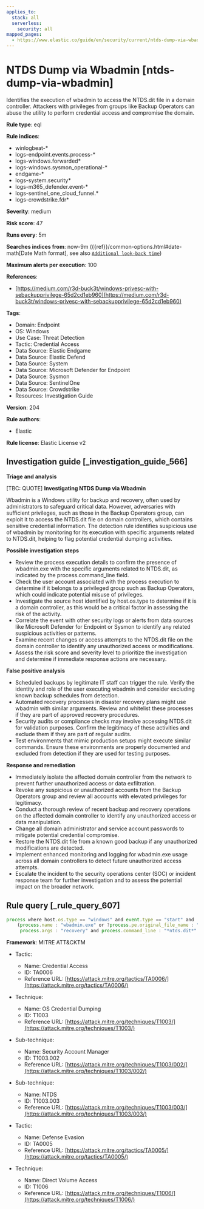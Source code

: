 ```yaml
---
applies_to:
  stack: all
  serverless:
    security: all
mapped_pages:
  - https://www.elastic.co/guide/en/security/current/ntds-dump-via-wbadmin.html
---
```


# NTDS Dump via Wbadmin [ntds-dump-via-wbadmin]

Identifies the execution of wbadmin to access the NTDS.dit file in a domain controller. Attackers with privileges from groups like Backup Operators can abuse the utility to perform credential access and compromise the domain.

**Rule type**: eql

**Rule indices**:

* winlogbeat-*
* logs-endpoint.events.process-*
* logs-windows.forwarded*
* logs-windows.sysmon_operational-*
* endgame-*
* logs-system.security*
* logs-m365_defender.event-*
* logs-sentinel_one_cloud_funnel.*
* logs-crowdstrike.fdr*

**Severity**: medium

**Risk score**: 47

**Runs every**: 5m

**Searches indices from**: now-9m ({{ref}}/common-options.html#date-math[Date Math format], see also [`Additional look-back time`](docs-content://solutions/security/detect-and-alert/create-detection-rule.md#rule-schedule))

**Maximum alerts per execution**: 100

**References**:

* [https://medium.com/r3d-buck3t/windows-privesc-with-sebackupprivilege-65d2cd1eb960](https://medium.com/r3d-buck3t/windows-privesc-with-sebackupprivilege-65d2cd1eb960)

**Tags**:

* Domain: Endpoint
* OS: Windows
* Use Case: Threat Detection
* Tactic: Credential Access
* Data Source: Elastic Endgame
* Data Source: Elastic Defend
* Data Source: System
* Data Source: Microsoft Defender for Endpoint
* Data Source: Sysmon
* Data Source: SentinelOne
* Data Source: Crowdstrike
* Resources: Investigation Guide

**Version**: 204

**Rule authors**:

* Elastic

**Rule license**: Elastic License v2

## Investigation guide [_investigation_guide_566]

**Triage and analysis**

[TBC: QUOTE]
**Investigating NTDS Dump via Wbadmin**

Wbadmin is a Windows utility for backup and recovery, often used by administrators to safeguard critical data. However, adversaries with sufficient privileges, such as those in the Backup Operators group, can exploit it to access the NTDS.dit file on domain controllers, which contains sensitive credential information. The detection rule identifies suspicious use of wbadmin by monitoring for its execution with specific arguments related to NTDS.dit, helping to flag potential credential dumping activities.

**Possible investigation steps**

* Review the process execution details to confirm the presence of wbadmin.exe with the specific arguments related to NTDS.dit, as indicated by the process.command_line field.
* Check the user account associated with the process execution to determine if it belongs to a privileged group such as Backup Operators, which could indicate potential misuse of privileges.
* Investigate the source host identified by host.os.type to determine if it is a domain controller, as this would be a critical factor in assessing the risk of the activity.
* Correlate the event with other security logs or alerts from data sources like Microsoft Defender for Endpoint or Sysmon to identify any related suspicious activities or patterns.
* Examine recent changes or access attempts to the NTDS.dit file on the domain controller to identify any unauthorized access or modifications.
* Assess the risk score and severity level to prioritize the investigation and determine if immediate response actions are necessary.

**False positive analysis**

* Scheduled backups by legitimate IT staff can trigger the rule. Verify the identity and role of the user executing wbadmin and consider excluding known backup schedules from detection.
* Automated recovery processes in disaster recovery plans might use wbadmin with similar arguments. Review and whitelist these processes if they are part of approved recovery procedures.
* Security audits or compliance checks may involve accessing NTDS.dit for validation purposes. Confirm the legitimacy of these activities and exclude them if they are part of regular audits.
* Test environments that mimic production setups might execute similar commands. Ensure these environments are properly documented and excluded from detection if they are used for testing purposes.

**Response and remediation**

* Immediately isolate the affected domain controller from the network to prevent further unauthorized access or data exfiltration.
* Revoke any suspicious or unauthorized accounts from the Backup Operators group and review all accounts with elevated privileges for legitimacy.
* Conduct a thorough review of recent backup and recovery operations on the affected domain controller to identify any unauthorized access or data manipulation.
* Change all domain administrator and service account passwords to mitigate potential credential compromise.
* Restore the NTDS.dit file from a known good backup if any unauthorized modifications are detected.
* Implement enhanced monitoring and logging for wbadmin.exe usage across all domain controllers to detect future unauthorized access attempts.
* Escalate the incident to the security operations center (SOC) or incident response team for further investigation and to assess the potential impact on the broader network.


## Rule query [_rule_query_607]

```js
process where host.os.type == "windows" and event.type == "start" and
    (process.name : "wbadmin.exe" or ?process.pe.original_file_name : "wbadmin.exe") and
     process.args : "recovery" and process.command_line : "*ntds.dit*"
```

**Framework**: MITRE ATT&CKTM

* Tactic:

    * Name: Credential Access
    * ID: TA0006
    * Reference URL: [https://attack.mitre.org/tactics/TA0006/](https://attack.mitre.org/tactics/TA0006/)

* Technique:

    * Name: OS Credential Dumping
    * ID: T1003
    * Reference URL: [https://attack.mitre.org/techniques/T1003/](https://attack.mitre.org/techniques/T1003/)

* Sub-technique:

    * Name: Security Account Manager
    * ID: T1003.002
    * Reference URL: [https://attack.mitre.org/techniques/T1003/002/](https://attack.mitre.org/techniques/T1003/002/)

* Sub-technique:

    * Name: NTDS
    * ID: T1003.003
    * Reference URL: [https://attack.mitre.org/techniques/T1003/003/](https://attack.mitre.org/techniques/T1003/003/)

* Tactic:

    * Name: Defense Evasion
    * ID: TA0005
    * Reference URL: [https://attack.mitre.org/tactics/TA0005/](https://attack.mitre.org/tactics/TA0005/)

* Technique:

    * Name: Direct Volume Access
    * ID: T1006
    * Reference URL: [https://attack.mitre.org/techniques/T1006/](https://attack.mitre.org/techniques/T1006/)




